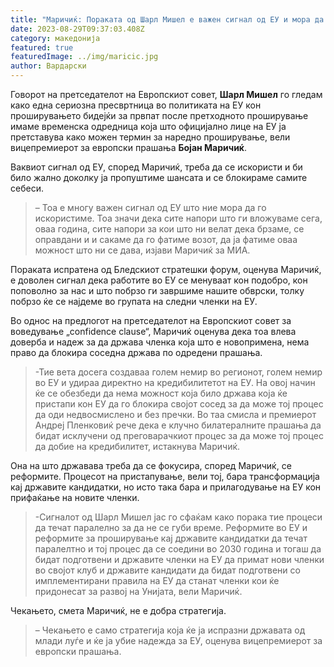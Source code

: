 ```yaml
---
title: "Маричиќ: Пораката од Шарл Мишел е важен сигнал од ЕУ и мора да го искористиме"
date: 2023-08-29T09:37:03.408Z
category: македонија
featured: true
featuredImage: ../img/maricic.jpg
author: Вардарски
---
```

<!--StartFragment-->

Говорот на претседателот на Европскиот совет, **Шарл Мишел** го гледам како една сериозна пресвртница во политиката на ЕУ кон проширувањето бидејќи за првпат после претходното проширување имаме временска одредница која што официјално лице на ЕУ ја претставува како можен термин за наредно проширување, вели  вицепремиерот за европски прашања **Бојан Маричиќ**.



<!--EndFragment--><!--StartFragment-->

Ваквиот сигнал од ЕУ, според Маричиќ, треба да се искористи и би било жално доколку ја пропуштиме шансата и се блокираме самите себеси.

> – Тоа е многу важен сигнал од ЕУ што ние мора да го искористиме. Тоа значи дека сите напори што ги вложуваме сега, оваа година, сите напори за кои што ни велат дека брзаме, се оправдани и и сакаме да го фатиме возот, да ја фатиме оваа можност што ни се дава, изјави Маричиќ за МИА.

Пораката испратена од Бледскиот стратешки форум, оценува Маричиќ, е доволен сигнал дека работите во ЕУ се менуваат кон подобро, кон поповолно за нас и што побрзо ги завршиме нашите обврски, толку побрзо ќе се најдеме во групата на следни членки на ЕУ.

Во однос на предлогот на претседателот на Европскиот совет за воведување „confidence clause“, Маричиќ оценува дека тоа влева доверба и надеж за да држава членка која што е новопримена, нема право да блокира соседна држава по одредени прашања.

> \-Тие вета досега создаваа голем немир во регионот, голем немир во ЕУ и удираа директно на кредибилитетот на ЕУ. На овој начин ќе се обезбеди да нема можност која било држава која ќе пристапи кон ЕУ да го блокира својот сосед за да може тој процес да оди недвосмислено и без пречки. Во таа смисла и премиерот Андреј Пленковиќ рече дека е клучно билатералните прашања да бидат исклучени од преговарачкиот процес за да може тој процес да добие на кредибилитет, истакнува Маричиќ.

Она на што државава треба да се фокусира, според Маричиќ, се реформите. Процесот на пристапување, вели тој, бара трансформација кај државите кандидатки, но исто така бара и прилагодување на ЕУ кон прифаќање на новите членки.

> \-Сигналот од Шарл Мишел јас го сфаќам како порака тие процеси да течат паралелно за да не се губи време. Реформите во ЕУ и реформите за проширување кај државите кандидатки да течат паралелтно и тој процес да се соедини во 2030 година и тогаш да бидат подготвени и државите членки на ЕУ да примат нови членки во својот клуб и државите кандидати да бидат подготвени со имплементирани правила на ЕУ да станат членки кои ќе придонесат за развој на Унијата, вели Маричиќ.

Чекањето, смета Маричиќ, не е добра стратегија.

> – Чекањето е само стратегија која ќе ја испразни државата од млади луѓе и ќе ја убие надежда за ЕУ, оценува вицепремиерот за европски прашања.

<!--EndFragment-->